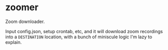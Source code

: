 # zoomer
Zoom downloader.

Input config.json, setup crontab, etc, and it will download zoom recordings into a `DESTINATION` location, with a bunch of miniscule logic I'm lazy to explain.
